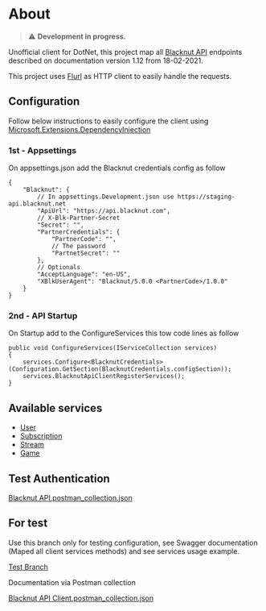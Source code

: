# About

> :warning: **Development in progress.**

Unofficial client for DotNet, this project map all [Blacknut API](http://www.blacknut.com) endpoints described on documentation version 1.12 from 18-02-2021.

This project uses [Flurl](https://flurl.dev/) as HTTP client to easily handle the requests.

## Configuration

Follow below instructions to easily configure the client using [Microsoft.Extensions.DependencyInjection](https://www.nuget.org/packages/Microsoft.Extensions.DependencyInjection)

### 1st - Appsettings

On appsettings.json add the Blacknut credentials config as follow

    {
	    "Blacknut": {
		    // In appsettings.Development.json use https://staging-api.blacknut.net
		    "ApiUrl": "https://api.blacknut.com",
		    // X-Blk-Partner-Secret
		    "Secret": "",
		    "PartnerCredentials": {
			    "PartnerCode": "",
			    // The password
			    "PartnetSecret": ""
		    },
		    // Optionals
		    "AcceptLanguage": "en-US",
		    "XBlkUserAgent": "Blacknut/5.0.0 <PartnerCode>/1.0.0"
	    }
    }

### 2nd - API Startup

On Startup add to the ConfigureServices this tow code lines as follow

    public void ConfigureServices(IServiceCollection services)
    {
		services.Configure<BlacknutCredentials>(Configuration.GetSection(BlacknutCredentials.configSection));
		services.BlacknutApiClientRegisterServices();
	}


## Available services

 - [User](src/BlacknutApiClient/Interfaces/Services/IUserService.cs)
 - [Subscription](src/BlacknutApiClient/Interfaces/Services/ISubscriptionService.cs)
 - [Stream](src/BlacknutApiClient/Interfaces/Services/IStreamService.cs)
 - [Game](src/BlacknutApiClient/Interfaces/Services/IGameService.cs)

## Test Authentication

[Blacknut API.postman_collection.json](docs/Blacknut%20API.postman_collection.json)

## For test

Use this branch only for testing configuration, see Swagger documentation (Maped all client services methods) and see services usage example.

[Test Branch](https://github.com/renancr176/BlacknutApiClient/tree/ToTestOnly)

Documentation via Postman collection

[Blacknut API Client.postman_collection.json](https://github.com/renancr176/BlacknutApiClient/blob/ToTestOnly/docs/Blacknut%20API%20Client.postman_collection.json)
